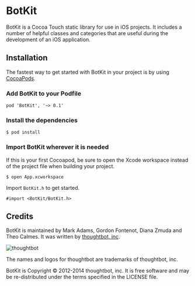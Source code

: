 # BotKit
BotKit is a Cocoa Touch static library for use in iOS projects. It includes a number of helpful classes and categories that are useful during the development of an iOS application.

## Installation

The fastest way to get started with BotKit in your project is by using [CocoaPods](https://cocoapods.org). 

### Add BotKit to your Podfile

	pod 'BotKit', '~> 0.1'
	
### Install the dependencies

	$ pod install
	
### Import BotKit wherever it is needed

If this is your first Cocoapod, be sure to open the Xcode workspace instead of the project file when building your project.

	$ open App.xcworkspace
	
Import `BotKit.h` to get started.

	#import <BotKit/BotKit.h>

## Credits  

BotKit is maintained by Mark Adams, Gordon Fontenot, Diana Zmuda and Theo Calmes. It was written by [thoughtbot, inc](http://thoughtbot.com/community).

![thoughtbot](http://thoughtbot.com/assets/tm/logo.png)

The names and logos for thoughtbot are trademarks of thoughtbot, inc.

BotKit is Copyright © 2012-2014 thoughtbot, inc. It is free software and may be re-distributed under the terms specified in the LICENSE file.
